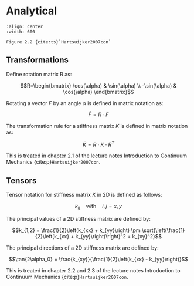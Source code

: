```{index} Transformations
```
```{index} Tensors
```
```{index} Principal
```

# Analytical
```{figure} ./analytical_data/image.png
:align: center
:width: 600

Figure 2.2 {cite:ts}`Hartsuijker2007con`
```

## Transformations
Define rotation matrix R as:

$$R=\begin{bmatrix}
\cos(\alpha) & \sin(\alpha) \\
-\sin(\alpha) & \cos(\alpha)
\end{bmatrix}$$

Rotating a vector $F$ by an angle $\alpha$ is defined in matrix notation as:

$$\bar{F} = R\cdot F$$

The transformation rule for a stiffness matrix $K$ is defined in matrix notation as:

$$\bar{K} = R \cdot K \cdot R^T$$

This is treated in chapter 2.1 of the lecture notes Introduction to Continuum Mechanics {cite:p}`Hartsuijker2007con`.

## Tensors
Tensor notation for stiffness matrix $K$ in 2D is defined as follows:

$$k_{ij} \quad \text{with} \quad i, j = x, y$$

The principal values of a 2D stiffness matrix are defined by:

$$k_{1,2} = \frac{1}{2}\left(k_{xx} + k_{yy}\right) \pm \sqrt{\left(\frac{1}{2}\left(k_{xx} + k_{yy}\right)\right)^2 + k_{xy}^2}$$

The principal directions of a 2D stiffness matrix are defined by:

$$\tan{2\alpha_0} = \frac{k_{xy}}{\frac{1}{2}\left(k_{xx} - k_{yy}\right)}$$

This is treated in chapter 2.2 and 2.3 of the lecture notes Introduction to Continuum Mechanics {cite:p}`Hartsuijker2007con`.
